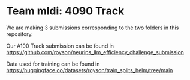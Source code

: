 # Team mldi: 4090 Track

We are making 3 submissions corresponding to the two folders in this repository.

Our A100 Track submission can be found in https://github.com/royson/neurips_llm_efficiency_challenge_submission

Data used for training can be found in https://huggingface.co/datasets/royson/train_splits_helm/tree/main
